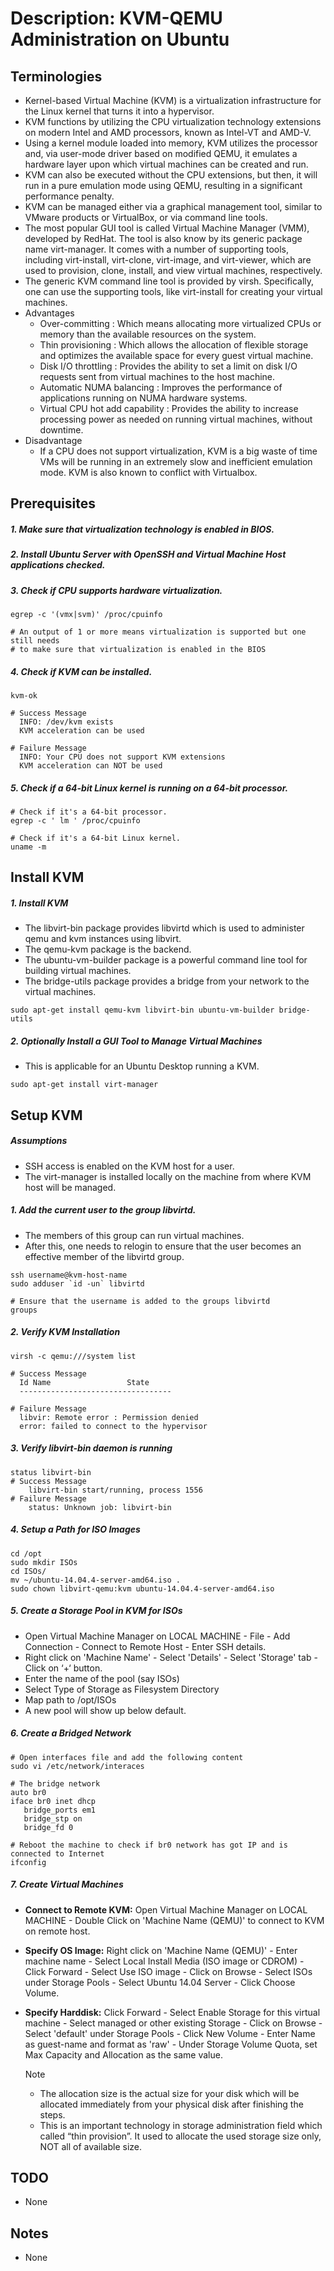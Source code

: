# Description: KVM-QEMU Administration on Ubuntu

## Terminologies
- Kernel-based Virtual Machine (KVM) is a virtualization infrastructure for the Linux kernel that turns it into a
  hypervisor.
- KVM functions by utilizing the CPU virtualization technology extensions on modern Intel and AMD processors, known as
  Intel-VT and AMD-V.
- Using a kernel module loaded into memory, KVM utilizes the processor and, via user-mode driver based on modified
  QEMU, it emulates a hardware layer upon which virtual machines can be created and run.
- KVM can also be executed without the CPU extensions, but then, it will run in a pure emulation mode using QEMU,
  resulting in a significant performance penalty.
- KVM can be managed either via a graphical management tool, similar to VMware products or VirtualBox, or via command
  line tools.
- The most popular GUI tool is called Virtual Machine Manager (VMM), developed by RedHat. The tool is also know by its
  generic package name virt-manager. It comes with a number of supporting tools, including virt-install, virt-clone,
  virt-image, and virt-viewer, which are used to provision, clone, install, and view virtual machines, respectively.
- The generic KVM command line tool is provided by virsh. Specifically, one can use the supporting tools, like
  virt-install for creating your virtual machines.
- Advantages
    - Over-committing : Which means allocating more virtualized CPUs or memory than the available resources on the
      system.
    - Thin provisioning : Which allows the allocation of flexible storage and optimizes the available space for every
      guest virtual machine.
    - Disk I/O throttling : Provides the ability to set a limit on disk I/O requests sent from virtual machines to the
      host machine.
    - Automatic NUMA balancing : Improves the performance of applications running on NUMA hardware systems.
    - Virtual CPU hot add capability : Provides the ability to increase processing power as needed on running virtual
      machines, without downtime.
- Disadvantage
    - If a CPU does not support virtualization, KVM is a big waste of time VMs will be running in an extremely slow
      and inefficient emulation mode. KVM is also known to conflict with Virtualbox.

## Prerequisites
##### 1. Make sure that virtualization technology is enabled in BIOS.

##### 2. Install Ubuntu Server with OpenSSH and Virtual Machine Host applications checked.

##### 3. Check if CPU supports hardware virtualization.
```
egrep -c '(vmx|svm)' /proc/cpuinfo

# An output of 1 or more means virtualization is supported but one still needs
# to make sure that virtualization is enabled in the BIOS
```

##### 4. Check if KVM can be installed.
```
kvm-ok

# Success Message
  INFO: /dev/kvm exists
  KVM acceleration can be used

# Failure Message
  INFO: Your CPU does not support KVM extensions
  KVM acceleration can NOT be used
```

##### 5. Check if a 64-bit Linux kernel is running on a 64-bit processor.
```
# Check if it's a 64-bit processor.
egrep -c ' lm ' /proc/cpuinfo

# Check if it's a 64-bit Linux kernel.
uname -m
```

## Install KVM
##### 1. Install KVM
- The libvirt-bin package provides libvirtd which is used to administer qemu and kvm instances using libvirt.
- The qemu-kvm package is the backend.
- The ubuntu-vm-builder package is a powerful command line tool for building virtual machines.
- The bridge-utils package provides a bridge from your network to the virtual machines.

```
sudo apt-get install qemu-kvm libvirt-bin ubuntu-vm-builder bridge-utils
```

##### 2. Optionally Install a GUI Tool to Manage Virtual Machines
- This is applicable for an Ubuntu Desktop running a KVM.

```
sudo apt-get install virt-manager
```

## Setup KVM
##### Assumptions
- SSH access is enabled on the KVM host for a user.
- The virt-manager is installed locally on the machine from where KVM host will be managed.

##### 1. Add the current user to the group libvirtd.
- The members of this group can run virtual machines.
- After this, one needs to relogin to ensure that the user becomes an effective member of the libvirtd group.

```
ssh username@kvm-host-name
sudo adduser `id -un` libvirtd

# Ensure that the username is added to the groups libvirtd
groups
```

##### 2. Verify KVM Installation
```
virsh -c qemu:///system list

# Success Message
  Id Name                 State
  ----------------------------------

# Failure Message
  libvir: Remote error : Permission denied
  error: failed to connect to the hypervisor
```

##### 3. Verify libvirt-bin daemon is running
```
status libvirt-bin
# Success Message
    libvirt-bin start/running, process 1556
# Failure Message
    status: Unknown job: libvirt-bin
```

##### 4. Setup a Path for ISO Images
```
cd /opt
sudo mkdir ISOs
cd ISOs/
mv ~/ubuntu-14.04.4-server-amd64.iso .
sudo chown libvirt-qemu:kvm ubuntu-14.04.4-server-amd64.iso
```

##### 5. Create a Storage Pool in KVM for ISOs
- Open Virtual Machine Manager on LOCAL MACHINE - File - Add Connection - Connect to Remote Host - Enter SSH details.
- Right click on 'Machine Name' - Select 'Details' - Select 'Storage' tab - Click on ‘+‘ button.
- Enter the name of the pool (say ISOs)
- Select Type of Storage as Filesystem Directory
- Map path to /opt/ISOs
- A new pool will show up below default.

##### 6. Create a Bridged Network
```
# Open interfaces file and add the following content
sudo vi /etc/network/interaces

# The bridge network
auto br0
iface br0 inet dhcp
   bridge_ports em1
   bridge_stp on
   bridge_fd 0

# Reboot the machine to check if br0 network has got IP and is connected to Internet
ifconfig
```

##### 7. Create Virtual Machines
- __Connect to Remote KVM:__ Open Virtual Machine Manager on LOCAL MACHINE - Double Click on 'Machine Name (QEMU)' to
  connect to KVM on remote host.
- __Specify OS Image:__ Right click on 'Machine Name (QEMU)' - Enter machine name - Select Local Install Media (ISO
  image or CDROM) - Click Forward - Select Use ISO image - Click on Browse - Select ISOs under Storage Pools -
  Select Ubuntu 14.04 Server - Click Choose Volume.
- __Specify Harddisk:__ Click Forward - Select Enable Storage for this virtual machine - Select managed or other existing Storage -
  Click on Browse - Select 'default' under Storage Pools - Click New Volume - Enter Name as guest-name and format as
  'raw' - Under Storage Volume Quota, set Max Capacity and Allocation as the same value.

  Note
    - The allocation size is the actual size for your disk which will be allocated immediately from your physical disk
      after finishing the steps.
    - This is an important technology in storage administration field which called “thin provision”. It used to allocate
      the used storage size only, NOT all of available size.

## TODO
* None

## Notes
* None

